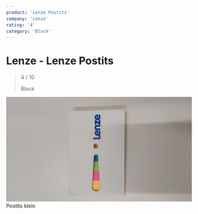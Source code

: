 ```yaml
---
product: 'Lenze Postits'
company: 'Lenze'
rating: '4'
category: 'Block'
---
```


# Lenze - Lenze Postits
>
> 4 / 10
>
> Block

![Lenze Postits](assets\lenze-lenze-postits-e1213b33-1f92-464c-8093-cd5a06ee0e2e.jpg)
Postits klein
